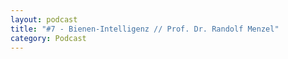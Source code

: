 ```yaml
---
layout: podcast
title: "#7 - Bienen-Intelligenz // Prof. Dr. Randolf Menzel"
category: Podcast
---
```


<p><script class="podigee-podcast-player" src="https://cdn.podigee.com/podcast-player/javascripts/podigee-podcast-player.js" data-configuration="https://interviews-4-future.podigee.io/7-i4f/embed?context=external"></script></p>
